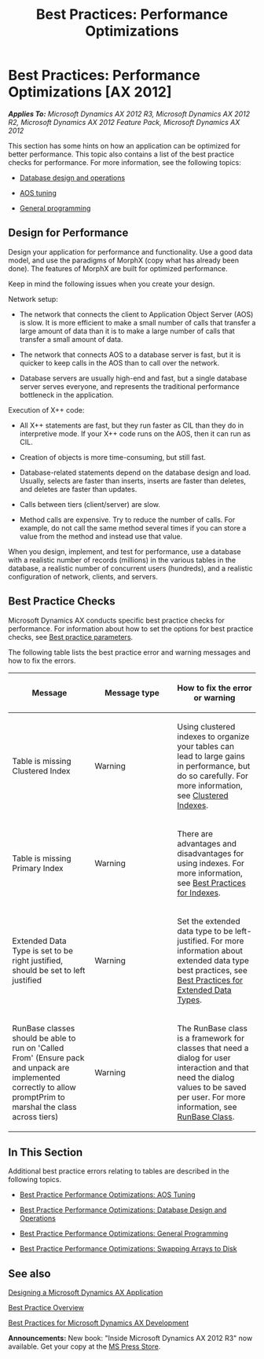 ﻿---
title: 'Best Practices: Performance Optimizations'
TOCTitle: 'Best Practices: Performance Optimizations'
ms:assetid: 123660f6-f2bc-4a2f-b5f3-18879307d851
ms:mtpsurl: https://msdn.microsoft.com/en-us/library/Aa597597(v=AX.60)
ms:contentKeyID: 35240572
ms.date: 05/18/2015
mtps_version: v=AX.60
---

# Best Practices: Performance Optimizations [AX 2012]


_**Applies To:** Microsoft Dynamics AX 2012 R3, Microsoft Dynamics AX 2012 R2, Microsoft Dynamics AX 2012 Feature Pack, Microsoft Dynamics AX 2012_

This section has some hints on how an application can be optimized for better performance. This topic also contains a list of the best practice checks for performance. For more information, see the following topics:

  - [Database design and operations](best-practice-performance-optimizations-database-design-and-operations.md)

  - [AOS tuning](best-practice-performance-optimizations-aos-tuning.md)

  - [General programming](best-practice-performance-optimizations-general-programming.md)

## Design for Performance

Design your application for performance and functionality. Use a good data model, and use the paradigms of MorphX (copy what has already been done). The features of MorphX are built for optimized performance.

Keep in mind the following issues when you create your design.

Network setup:

  - The network that connects the client to Application Object Server (AOS) is slow. It is more efficient to make a small number of calls that transfer a large amount of data than it is to make a large number of calls that transfer a small amount of data.

  - The network that connects AOS to a database server is fast, but it is quicker to keep calls in the AOS than to call over the network.

  - Database servers are usually high-end and fast, but a single database server serves everyone, and represents the traditional performance bottleneck in the application.

Execution of X++ code:

  - All X++ statements are fast, but they run faster as CIL than they do in interpretive mode. If your X++ code runs on the AOS, then it can run as CIL.

  - Creation of objects is more time-consuming, but still fast.

  - Database-related statements depend on the database design and load. Usually, selects are faster than inserts, inserts are faster than deletes, and deletes are faster than updates.

  - Calls between tiers (client/server) are slow.

  - Method calls are expensive. Try to reduce the number of calls. For example, do not call the same method several times if you can store a value from the method and instead use that value.

When you design, implement, and test for performance, use a database with a realistic number of records (millions) in the various tables in the database, a realistic number of concurrent users (hundreds), and a realistic configuration of network, clients, and servers.

## Best Practice Checks

Microsoft Dynamics AX conducts specific best practice checks for performance. For information about how to set the options for best practice checks, see [Best practice parameters](best-practice-parameters.md).

The following table lists the best practice error and warning messages and how to fix the errors.

<table>
<colgroup>
<col style="width: 33%" />
<col style="width: 33%" />
<col style="width: 33%" />
</colgroup>
<thead>
<tr class="header">
<th><p>Message</p></th>
<th><p>Message type</p></th>
<th><p>How to fix the error or warning</p></th>
</tr>
</thead>
<tbody>
<tr class="odd">
<td><p>Table is missing Clustered Index</p></td>
<td><p>Warning</p></td>
<td><p>Using clustered indexes to organize your tables can lead to large gains in performance, but do so carefully. For more information, see <a href="clustered-indexes.md">Clustered Indexes</a>.</p></td>
</tr>
<tr class="even">
<td><p>Table is missing Primary Index</p></td>
<td><p>Warning</p></td>
<td><p>There are advantages and disadvantages for using indexes. For more information, see <a href="best-practices-for-indexes.md">Best Practices for Indexes</a>.</p></td>
</tr>
<tr class="odd">
<td><p>Extended Data Type is set to be right justified, should be set to left justified</p></td>
<td><p>Warning</p></td>
<td><p>Set the extended data type to be left-justified. For more information about extended data type best practices, see <a href="best-practices-for-extended-data-types.md">Best Practices for Extended Data Types</a>.</p></td>
</tr>
<tr class="even">
<td><p>RunBase classes should be able to run on 'Called From' (Ensure pack and unpack are implemented correctly to allow promptPrim to marshal the class across tiers)</p></td>
<td><p>Warning</p></td>
<td><p>The RunBase class is a framework for classes that need a dialog for user interaction and that need the dialog values to be saved per user. For more information, see <a href="https://msdn.microsoft.com/en-us/library/gg822570(v=ax.60)">RunBase Class</a>.</p></td>
</tr>
</tbody>
</table>


## In This Section

Additional best practice errors relating to tables are described in the following topics.

  - [Best Practice Performance Optimizations: AOS Tuning](best-practice-performance-optimizations-aos-tuning.md)  

  - [Best Practice Performance Optimizations: Database Design and Operations](best-practice-performance-optimizations-database-design-and-operations.md)  

  - [Best Practice Performance Optimizations: General Programming](best-practice-performance-optimizations-general-programming.md)  

  - [Best Practice Performance Optimizations: Swapping Arrays to Disk](best-practice-performance-optimizations-swapping-arrays-to-disk.md)  

## See also

[Designing a Microsoft Dynamics AX Application](designing-a-microsoft-dynamics-ax-application.md)

[Best Practice Overview](best-practice-overview.md)

[Best Practices for Microsoft Dynamics AX Development](best-practices-for-microsoft-dynamics-ax-development.md)

  
**Announcements:** New book: "Inside Microsoft Dynamics AX 2012 R3" now available. Get your copy at the [MS Press Store](https://www.microsoftpressstore.com/store/inside-microsoft-dynamics-ax-2012-r3-9780735685109).

